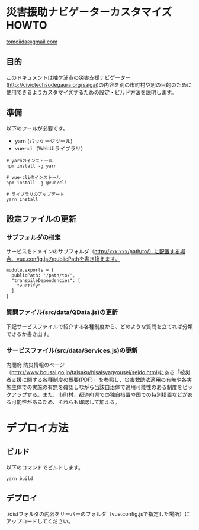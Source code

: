 # 災害援助ナビゲーターカスタマイズHOWTO

tomoiida@gmail.com



## 目的

このドキュメントは袖ケ浦市の災害支援ナビゲーター(http://civictechsodegaura.org/saigai)の内容を別の市町村や別の目的のために使用できるようカスタマイズするための設定・ビルド方法を説明します。

## 準備

以下のツールが必要です。

* yarn (パッケージツール)
* vue-cli （WebUIライブラリ）

```
# yarnのインストール
npm install -g yarn

# vue-cliのインストール
npm install -g @vue/cli

# ライブラリのアップデート
yarn install
```

## 設定ファイルの更新

### サブフォルダの指定

サービスをドメインのサブフォルダ（http://xxx.xxx/path/to/）に配置する場合、vue.config.jsのpublicPathを書き換えます。

```
module.exports = {
  publicPath: '/path/to/',
  "transpileDependencies": [
    "vuetify"
  ]
}
```

### 質問ファイル(src/data/QData.js)の更新

下記サービスファイルで紹介する各種制度から、どのような質問を立てれば分類できるか書き出す。

### サービスファイル(src/data/Services.js)の更新

内閣府 防災情報のページ（http://www.bousai.go.jp/taisaku/hisaisyagyousei/seido.html)にある「被災者支援に関する各種制度の概要(PDF）」を参照し、災害救助法適用の有無や各実施主体での実施の有無を確認しながら当該自治体で適用可能性のある制度をピックアップする。また、市町村、都道府県での独自措置や国での特別措置などがある可能性があるため、それらも確認して加える。

# デプロイ方法

## ビルド

以下のコマンドでビルドします。

```
yarn build
```

## デプロイ

./distフォルダの内容をサーバーのフォルダ（vue.config.jsで指定した場所）にアップロードしてください。
